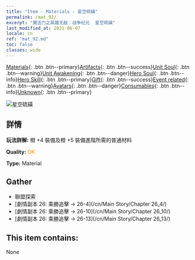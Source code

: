 ```yaml
---
title: "Item - Materials - 星空硫磺"
permalink: /mat_92/
excerpt: "魔法门之英雄无敌：战争纪元  星空硫磺"
last_modified_at: 2021-06-07
locale: cn
ref: "mat_92.md"
toc: false
classes: wide
---
```

 [Materials](/ItemsCN/){: .btn .btn--primary}[Artifacts](/ItemsCN/Artifacts/){: .btn .btn--success}[Unit Soul](/ItemsCN/UnitSoul/){: .btn .btn--warning}[Unit Awakening](/ItemsCN/UnitAwakening/){: .btn .btn--danger}[Hero Soul](/ItemsCN/HeroSoul/){: .btn .btn--info}[Hero Skill](/ItemsCN/HeroSkill/){: .btn .btn--primary}[Gift](/ItemsCN/Gift/){: .btn .btn--success}[Event related](/ItemsCN/Events/){: .btn .btn--warning}[Avatars](/ItemsCN/Avatars/){: .btn .btn--danger}[Consumables](/ItemsCN/Consumables/){: .btn .btn--info}[Unknown](/ItemsCN/Unknown/){: .btn .btn--primary}

 ![星空硫磺](/images/t/i_cailiao_liuhuang3.png)

## 詳情
 **玩法詳解:** 橙 +4 裝備及橙 +5 裝備進階所需的普通材料

 **Quality:** <span style="color: #FF8C00">OK</span>

 **Type:** Material

## Gather

*    聯盟探索 
*    [劇情副本 26: 乘勝追擊 -> 26-4](/cn/Main Story/Chapter 26_4/) 
*    [劇情副本 26: 乘勝追擊 -> 26-10](/cn/Main Story/Chapter 26_10/) 
*    [劇情副本 26: 乘勝追擊 -> 26-13](/cn/Main Story/Chapter 26_13/) 

## This item contains:

  None


